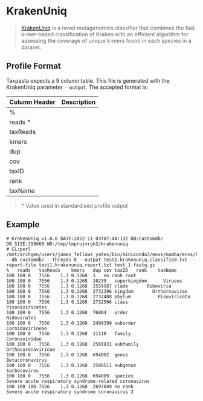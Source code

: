 # KrakenUniq

> [KrakenUniq](https://github.com/fbreitwieser/krakenuniq) is a novel metagenomics classifier that combines the fast k-mer-based classification of Kraken with an efficient algorithm for assessing the coverage of unique k-mers found in each species in a dataset.

## Profile Format

Taxpasta expects a 9 column table. This file is generated with the KrakenUniq parameter `--output`. The accepted format is:

| Column Header | Description |
| ------------- | ----------- |
| %             |             |
| reads \*      |             |
| taxReads      |             |
| kmers         |             |
| dup           |             |
| cov           |             |
| taxID         |             |
| rank          |             |
| taxName       |             |

> \* Value used in standardised profile output

## Example

```text
# KrakenUniq v1.0.0 DATE:2022-11-03T07:44:13Z DB:customdb/ DB_SIZE:358660 WD:/tmp/tmprujvrgk2/krakenuniq
# CL:perl /mnt/archgen/users/james_fellows_yates/bin/miniconda3/envs/mamba/envs/krakenuniq/bin/krakenuniq --db customdb/ --threads 8 --output test1.krakenuniq.classified.txt --report-file test1.krakenuniq.report.txt test_1.fastq.gz
%	reads	taxReads	kmers	dup	cov	taxID	rank	taxName
100	100	0	7556	1.3	0.1268	1	no rank	root
100	100	0	7556	1.3	0.1268	10239	superkingdom	  Viruses
100	100	0	7556	1.3	0.1268	2559587	clade	    Riboviria
100	100	0	7556	1.3	0.1268	2732396	kingdom	      Orthornavirae
100	100	0	7556	1.3	0.1268	2732408	phylum	        Pisuviricota
100	100	0	7556	1.3	0.1268	2732506	class	          Pisoniviricetes
100	100	0	7556	1.3	0.1268	76804	order	            Nidovirales
100	100	0	7556	1.3	0.1268	2499399	suborder	              Cornidovirineae
100	100	0	7556	1.3	0.1268	11118	family	                Coronaviridae
100	100	0	7556	1.3	0.1268	2501931	subfamily	                  Orthocoronavirinae
100	100	0	7556	1.3	0.1268	694002	genus	                    Betacoronavirus
100	100	0	7556	1.3	0.1268	2509511	subgenus	                      Sarbecovirus
100	100	0	7556	1.3	0.1268	694009	species	                        Severe acute respiratory syndrome-related coronavirus
100	100	100	7556	1.3	0.1268	2697049	no rank	                          Severe acute respiratory syndrome coronavirus 2
```
